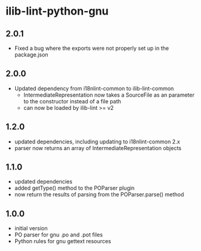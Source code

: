 # ilib-lint-python-gnu

## 2.0.1

- Fixed a bug where the exports were not properly set up in the package.json

## 2.0.0

- Updated dependency from i18nlint-common to ilib-lint-common
  - IntermediateRepresentation now takes a SourceFile as an
    parameter to the constructor instead of a file path
  - can now be loaded by ilib-lint >= v2

## 1.2.0

- updated dependencies, including updating to i18nlint-common 2.x
- parser now returns an array of IntermediateRepresentation objects

## 1.1.0

- updated dependencies
- added getType() method to the POParser plugin
- now return the results of parsing from the POParser.parse() method

## 1.0.0

- initial version
- PO parser for gnu .po and .pot files
- Python rules for gnu gettext resources
